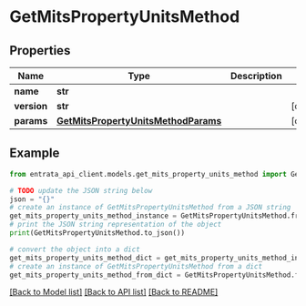 # GetMitsPropertyUnitsMethod


## Properties

Name | Type | Description | Notes
------------ | ------------- | ------------- | -------------
**name** | **str** |  | 
**version** | **str** |  | [optional] 
**params** | [**GetMitsPropertyUnitsMethodParams**](GetMitsPropertyUnitsMethodParams.md) |  | [optional] 

## Example

```python
from entrata_api_client.models.get_mits_property_units_method import GetMitsPropertyUnitsMethod

# TODO update the JSON string below
json = "{}"
# create an instance of GetMitsPropertyUnitsMethod from a JSON string
get_mits_property_units_method_instance = GetMitsPropertyUnitsMethod.from_json(json)
# print the JSON string representation of the object
print(GetMitsPropertyUnitsMethod.to_json())

# convert the object into a dict
get_mits_property_units_method_dict = get_mits_property_units_method_instance.to_dict()
# create an instance of GetMitsPropertyUnitsMethod from a dict
get_mits_property_units_method_from_dict = GetMitsPropertyUnitsMethod.from_dict(get_mits_property_units_method_dict)
```
[[Back to Model list]](../README.md#documentation-for-models) [[Back to API list]](../README.md#documentation-for-api-endpoints) [[Back to README]](../README.md)


